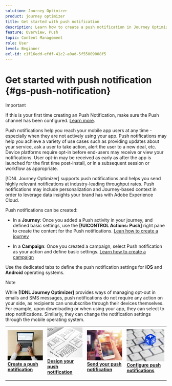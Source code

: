 ```yaml
---
solution: Journey Optimizer
product: journey optimizer
title: Get started with push notification
description: Learn how to create a push notification in Journey Optimizer
feature: Overview, Push
topic: Content Management
role: User
level: Beginner
exl-id: c1f16edd-efdf-41c2-a0ad-5f55009008f5
---
```

# Get started with push notification {#gs-push-notification}

>[!IMPORTANT]
>
>If this is your first time creating an Push Notification, make sure the Push channel has been configured. [Learn more](push-gs.md).

Push notifications help you reach your mobile app users at any time - especially when they are not actively using your app. Push notifications may help you achieve a variety of use cases such as providing updates about your service, ask a user to take action, alert the user to a new deal, etc. Device platforms require opt-in before end-users may receive or view your notifications. User opt-in may be received as early as after the app is launched for the first time post-install, or in a subsequent session or workflow as appropriate. 

[!DNL Journey Optimizer] supports push notifications and helps you send highly relevant notifications at industry-leading throughput rates. Push notifications may include personalization and Journey-based context in order to leverage data insights your brand has with Adobe Experience Cloud.

Push notifications can be created:

* In a **Journey**: Once you added a Push activity in your journey, and defined basic settings, use the **[!UICONTROL Actions: Push]** right pane to create the content for the Push notifications. [Lean how to create a journey](../building-journeys/journey-gs.md)

* In a **Campaign**: Once you created a campaign, select Push notification as your action and define basic settings. [Learn how to create a campaign](../campaigns/create-campaign.md#configure)

Use the dedicated tabs to define the push notification settings for **iOS** and **Android** operating systems.

>[!NOTE]
>
>While **[!DNL Journey Optimizer]** provides ways of managing opt-out in emails and SMS messages, push notifications do not require any action on your side, as recipients can unsubscribe through their devices themselves. For example, upon downloading or when using your app, they can select to stop notifications. Similarly, they can change the notification settings through the mobile operating system.

<table style="table-layout:fixed"><tr style="border: 0;">
<td>
<a href="create-push.md">
<img alt="Lead" src="../assets/do-not-localize/push-create.jpeg">
</a>
<div><a href="create-push.md"><strong>Create a push notification</strong>
</div>
<p>
</td>
<td>
<a href="design-push.md">
<img alt="Infrequent" src="../assets/do-not-localize/push-design.jpg">
</a>
<div>
<a href="design-push.md"><strong>Design your push notification</strong></a>
</div>
<p></td>
<td>
<a href="send-push.md">
<img alt="Validation" src="../assets/do-not-localize/push-sending.jpg">
</a>
<div>
<a href="send-push.md"><strong>Send your push notification</strong></a>
</div>
<p>
</td>
<td>
<a href="push-gs.md">
<img alt="Validation" src="../assets/do-not-localize/push-config.jpg">
</a>
<div>
<a href="push-gs.md"><strong>Configure push notifications</strong></a>
</div>
<p>
</td>
</tr></table>
